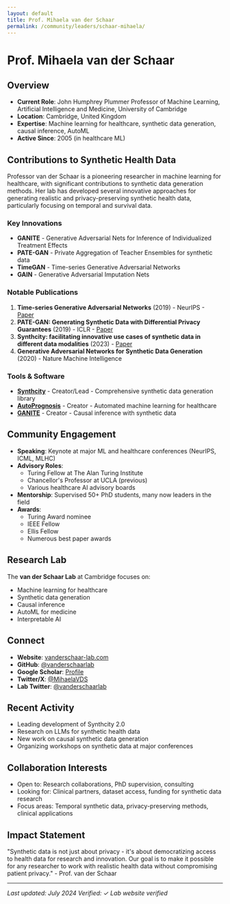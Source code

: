 ```yaml
---
layout: default
title: Prof. Mihaela van der Schaar
permalink: /community/leaders/schaar-mihaela/
---
```


# Prof. Mihaela van der Schaar

## Overview
- **Current Role**: John Humphrey Plummer Professor of Machine Learning, Artificial Intelligence and Medicine, University of Cambridge
- **Location**: Cambridge, United Kingdom
- **Expertise**: Machine learning for healthcare, synthetic data generation, causal inference, AutoML
- **Active Since**: 2005 (in healthcare ML)

## Contributions to Synthetic Health Data

Professor van der Schaar is a pioneering researcher in machine learning for healthcare, with significant contributions to synthetic data generation methods. Her lab has developed several innovative approaches for generating realistic and privacy-preserving synthetic health data, particularly focusing on temporal and survival data.

### Key Innovations
- **GANITE** - Generative Adversarial Nets for Inference of Individualized Treatment Effects
- **PATE-GAN** - Private Aggregation of Teacher Ensembles for synthetic data
- **TimeGAN** - Time-series Generative Adversarial Networks
- **GAIN** - Generative Adversarial Imputation Nets

### Notable Publications
1. **Time-series Generative Adversarial Networks** (2019) - NeurIPS - [Paper](https://papers.nips.cc/paper/2019/hash/c9efe5f26cd17ba6216bbe2a7d26d490-Abstract.html)
2. **PATE-GAN: Generating Synthetic Data with Differential Privacy Guarantees** (2019) - ICLR - [Paper](https://openreview.net/forum?id=S1zk9iRqF7)
3. **Synthcity: facilitating innovative use cases of synthetic data in different data modalities** (2023) - [Paper](https://arxiv.org/abs/2301.07573)
4. **Generative Adversarial Networks for Synthetic Data Generation** (2020) - Nature Machine Intelligence

### Tools & Software
- **[Synthcity](https://github.com/vanderschaarlab/synthcity)** - Creator/Lead - Comprehensive synthetic data generation library
- **[AutoPrognosis](https://github.com/vanderschaarlab/autoprognosis)** - Creator - Automated machine learning for healthcare
- **[GANITE](https://github.com/vanderschaarlab/mlforhealthlabpub/tree/main/alg/ganite)** - Creator - Causal inference with synthetic data

## Community Engagement
- **Speaking**: Keynote at major ML and healthcare conferences (NeurIPS, ICML, MLHC)
- **Advisory Roles**: 
  - Turing Fellow at The Alan Turing Institute
  - Chancellor's Professor at UCLA (previous)
  - Various healthcare AI advisory boards
- **Mentorship**: Supervised 50+ PhD students, many now leaders in the field
- **Awards**: 
  - Turing Award nominee
  - IEEE Fellow
  - Ellis Fellow
  - Numerous best paper awards

## Research Lab
The **van der Schaar Lab** at Cambridge focuses on:
- Machine learning for healthcare
- Synthetic data generation
- Causal inference
- AutoML for medicine
- Interpretable AI

## Connect
- **Website**: [vanderschaar-lab.com](https://www.vanderschaar-lab.com/)
- **GitHub**: [@vanderschaarlab](https://github.com/vanderschaarlab)
- **Google Scholar**: [Profile](https://scholar.google.com/citations?user=DZ3S--MAAAAJ)
- **Twitter/X**: [@MihaelaVDS](https://twitter.com/MihaelaVDS)
- **Lab Twitter**: [@vanderschaarlab](https://twitter.com/vanderschaarlab)

## Recent Activity
- Leading development of Synthcity 2.0
- Research on LLMs for synthetic health data
- New work on causal synthetic data generation
- Organizing workshops on synthetic data at major conferences

## Collaboration Interests
- Open to: Research collaborations, PhD supervision, consulting
- Looking for: Clinical partners, dataset access, funding for synthetic data research
- Focus areas: Temporal synthetic data, privacy-preserving methods, clinical applications

## Impact Statement

"Synthetic data is not just about privacy - it's about democratizing access to health data for research and innovation. Our goal is to make it possible for any researcher to work with realistic health data without compromising patient privacy." - Prof. van der Schaar

---
*Last updated: July 2024*
*Verified: ✓ Lab website verified*